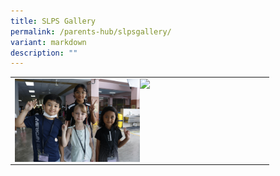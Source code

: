 ```yaml
---
title: SLPS Gallery
permalink: /parents-hub/slpsgallery/
variant: markdown
description: ""
---
```

<table>
	<tbody>
		<tr>
		<td>
			<a href="https://photos.app.goo.gl/mJGdALhZY9YKPgQU6">
				<img style="width:200px" align="left" src="/images/_MG_0006.JPG"></a>
			<a href="https://photos.app.goo.gl/ycdYGgRhzVYyqHwH7">
				<img align="right" style="width:200px" src="/images/Recognition_Day__2.png"></a>
		</td></tr>
</tbody></table>